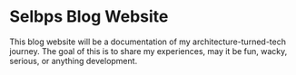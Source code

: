 # Selbps Blog Website
This blog website will be a documentation of my architecture-turned-tech journey. The goal of this is to share my experiences, may it be fun, wacky, serious, or anything development. 
